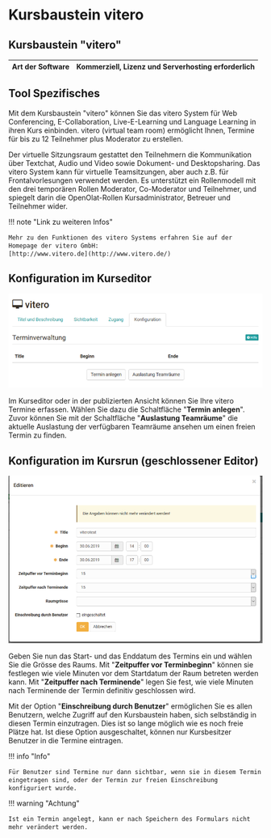 # Kursbaustein vitero

## Kursbaustein "vitero"

 **Art der Software**|  Kommerziell, Lizenz und Serverhosting erforderlich  
---|---  

## Tool Spezifisches

Mit dem Kursbaustein "vitero" können Sie das vitero System für Web
Conferencing, E-Collaboration, Live-E-Learning und Language Learning in ihren
Kurs einbinden. vitero (virtual team room) ermöglicht Ihnen, Termine für bis
zu 12 Teilnehmer plus Moderator zu erstellen.

Der virtuelle Sitzungsraum gestattet den Teilnehmern die Kommunikation über
Textchat, Audio und Video sowie Dokument- und Desktopsharing. Das vitero
System kann für virtuelle Teamsitzungen, aber auch z.B. für Frontalvorlesungen
verwendet werden. Es unterstützt ein Rollenmodell mit den drei temporären
Rollen Moderator, Co-Moderator und Teilnehmer, und spiegelt darin die
OpenOlat-Rollen Kursadministrator, Betreuer und Teilnehmer wider.  
  
!!! note "Link zu weiteren Infos"

    Mehr zu den Funktionen des vitero Systems erfahren Sie auf der Homepage der vitero GmbH:  
    [http://www.vitero.de](http://www.vitero.de/)  
  

## Konfiguration im Kurseditor

![vitero_kurseditor.png](assets/vitero_Kurseditor.png)

Im Kurseditor oder in der publizierten Ansicht können Sie Ihre vitero Termine
erfassen. Wählen Sie dazu die Schaltfläche "**Termin anlegen**". Zuvor können Sie
mit der Schaltfläche "**Auslastung Teamräume**" die aktuelle Auslastung der
verfügbaren Teamräume ansehen um einen freien Termin zu finden.  
  
## Konfiguration im Kursrun (geschlossener Editor)

![vitero_konfiguration.png](assets/Vitero_Konfiguration.png)

Geben Sie nun das Start- und das Enddatum des Termins ein und wählen Sie die
Grösse des Raums. Mit "**Zeitpuffer vor Terminbeginn**" können sie festlegen wie
viele Minuten vor dem Startdatum der Raum betreten werden kann. Mit
"**Zeitpuffer nach Terminende**" legen Sie fest, wie viele Minuten nach Terminende
der Termin definitiv geschlossen wird.

Mit der Option "**Einschreibung durch Benutzer**" ermöglichen Sie es allen
Benutzern, welche Zugriff auf den Kursbaustein haben, sich selbständig in
diesen Termin einzutragen. Dies ist so lange möglich wie es noch freie Plätze
hat. Ist diese Option ausgeschaltet, können nur Kursbesitzer Benutzer in die
Termine eintragen.

!!! info "Info"

    Für Benutzer sind Termine nur dann sichtbar, wenn sie in diesem Termin eingetragen sind, oder der Termin zur freien Einschreibung konfiguriert wurde.


!!! warning "Achtung"

    Ist ein Termin angelegt, kann er nach Speichern des Formulars nicht mehr verändert werden.  
  
  

  

